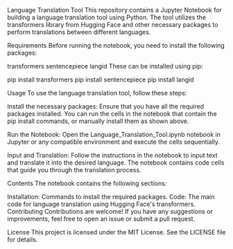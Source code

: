 Language Translation Tool
This repository contains a Jupyter Notebook for building a language translation tool using Python. The tool utilizes the transformers library from Hugging Face and other necessary packages to perform translations between different languages.

Requirements
Before running the notebook, you need to install the following packages:

transformers
sentencepiece
langid
These can be installed using pip:

pip install transformers
pip install sentencepiece
pip install langid

Usage
To use the language translation tool, follow these steps:

Install the necessary packages:
Ensure that you have all the required packages installed. You can run the cells in the notebook that contain the pip install commands, or manually install them as shown above.

Run the Notebook:
Open the Language_Translation_Tool.ipynb notebook in Jupyter or any compatible environment and execute the cells sequentially.

Input and Translation:
Follow the instructions in the notebook to input text and translate it into the desired language. The notebook contains code cells that guide you through the translation process.

Contents
The notebook contains the following sections:

Installation: Commands to install the required packages.
Code: The main code for language translation using Hugging Face's transformers.
Contributing
Contributions are welcome! If you have any suggestions or improvements, feel free to open an issue or submit a pull request.

License
This project is licensed under the MIT License. See the LICENSE file for details.
